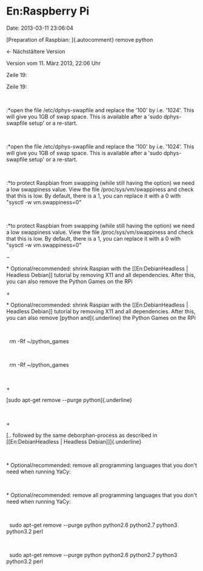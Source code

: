 En:Raspberry Pi
===============

Date: 2013-03-11 23:06:04

[Preparation of Raspbian: ]{.autocomment} remove python

← Nächstältere Version

Version vom 11. März 2013, 22:06 Uhr

Zeile 19:

Zeile 19:

 

<div>

:\*open the file /etc/dphys-swapfile and replace the \'100\' by i.e.
\'1024\'. This will give you 1GB of swap space. This is available after
a \'sudo dphys-swapfile setup\' or a re-start.

</div>

 

<div>

:\*open the file /etc/dphys-swapfile and replace the \'100\' by i.e.
\'1024\'. This will give you 1GB of swap space. This is available after
a \'sudo dphys-swapfile setup\' or a re-start.

</div>

 

<div>

:\*to protect Raspbian from swapping (while still having the option) we
need a low swappiness value. View the file /proc/sys/vm/swappiness and
check that this is low. By default, there is a 1, you can replace it
with a 0 with \"sysctl -w vm.swappiness=0\"

</div>

 

<div>

:\*to protect Raspbian from swapping (while still having the option) we
need a low swappiness value. View the file /proc/sys/vm/swappiness and
check that this is low. By default, there is a 1, you can replace it
with a 0 with \"sysctl -w vm.swappiness=0\"

</div>

−

<div>

\* Optional/recommended: shrink Raspian with the \[\[En:DebianHeadless
\| Headless Debian\]\] tutorial by removing X11 and all dependencies.
After this, you can also remove the Python Games on the RPi

</div>

\+

<div>

\* Optional/recommended: shrink Raspian with the \[\[En:DebianHeadless
\| Headless Debian\]\] tutorial by removing X11 and all dependencies.
After this, you can also remove [python and]{.underline} the Python
Games on the RPi

</div>

 

<div>

  rm -Rf \~/python\_games

</div>

 

<div>

  rm -Rf \~/python\_games

</div>

 

\+

<div>

[sudo apt-get remove \--purge python]{.underline}

</div>

 

\+

<div>

[.. followed by the same deborphan-process as described in
\[\[En:DebianHeadless \| Headless Debian\]\]]{.underline}

</div>

 

<div>

\* Optional/recommended: remove all programming languages that you
don\'t need when running YaCy:

</div>

 

<div>

\* Optional/recommended: remove all programming languages that you
don\'t need when running YaCy:

</div>

 

<div>

  sudo apt-get remove \--purge python python2.6 python2.7 python3
python3.2 perl

</div>

 

<div>

  sudo apt-get remove \--purge python python2.6 python2.7 python3
python3.2 perl

</div>
